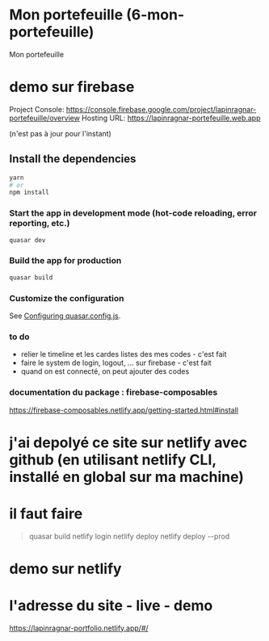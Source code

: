 # Mon portefeuille (6-mon-portefeuille)

Mon portefeuille

# demo sur firebase
Project Console: https://console.firebase.google.com/project/lapinragnar-portefeuille/overview
Hosting URL: https://lapinragnar-portefeuille.web.app

(n'est pas à jour pour l'instant)



## Install the dependencies
```bash
yarn
# or
npm install
```

### Start the app in development mode (hot-code reloading, error reporting, etc.)
```bash
quasar dev
```


### Build the app for production
```bash
quasar build
```

### Customize the configuration
See [Configuring quasar.config.js](https://v2.quasar.dev/quasar-cli-vite/quasar-config-js).


### to do
- relier le timeline et les cardes listes des mes codes - c'est fait
- faire le system de login, logout, ... sur firebase - c'est fait
- quand on est connecté, on peut ajouter des codes


### documentation du package : firebase-composables
https://firebase-composables.netlify.app/getting-started.html#install


# j'ai depolyé ce site sur netlify avec github (en utilisant netlify CLI, installé en global sur ma machine)
# il faut faire
> quasar build
> netlify login
> netlify deploy
> netlify deploy --prod

# demo sur netlify
# l'adresse du site - live - demo
https://lapinragnar-portfolio.netlify.app/#/

